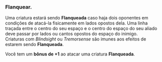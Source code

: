 ### Flanquear.
Uma criatura estará sendo **Flanqueada** caso haja dois oponentes em condições de atacá-la fisicamente em lados opostos dela. Uma linha traçada entre o centro do seu espaço e o centro do espaço do seu aliado deve passar por lados ou cantos opostos do espaço do inimigo.   
Criaturas com *Blindsight* ou *Tremorsense* são imunes aos efeitos de estarem sendo **Flanqueada**.    

Você tem um **bônus de +1** ao atacar uma criatura **Flanqueada**.